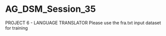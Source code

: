 # AG_DSM_Session_35
PROJECT 6 - LANGUAGE TRANSLATOR
Please use the fra.txt input dataset for training
